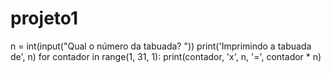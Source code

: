 # projeto1
n = int(input("Qual o número da tabuada? "))
print('Imprimindo a tabuada de', n)
for contador in range(1, 31, 1):
    print(contador, 'x', n, '=', contador * n)

